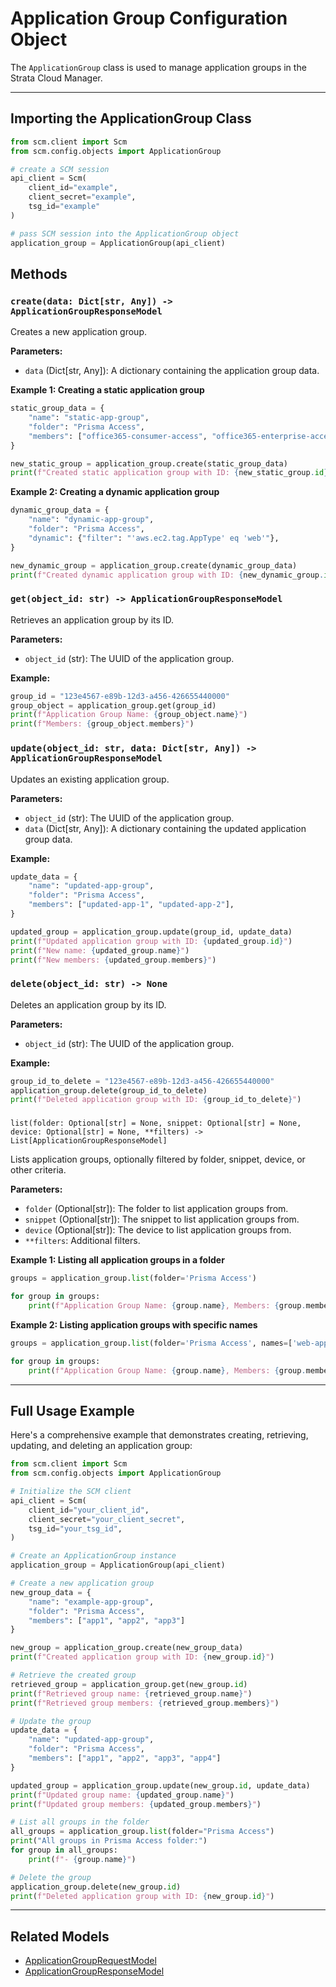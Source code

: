 # Application Group Configuration Object

The `ApplicationGroup` class is used to manage application groups in the Strata Cloud Manager.

---

## Importing the ApplicationGroup Class

<div class="termy">

<!-- termynal -->

```python
from scm.client import Scm
from scm.config.objects import ApplicationGroup

# create a SCM session
api_client = Scm(
    client_id="example",
    client_secret="example",
    tsg_id="example"
)

# pass SCM session into the ApplicationGroup object
application_group = ApplicationGroup(api_client)
```

</div>

## Methods

### `create(data: Dict[str, Any]) -> ApplicationGroupResponseModel`

Creates a new application group.

**Parameters:**

- `data` (Dict[str, Any]): A dictionary containing the application group data.

**Example 1: Creating a static application group**

<div class="termy">

<!-- termynal -->

```python
static_group_data = {
    "name": "static-app-group",
    "folder": "Prisma Access",
    "members": ["office365-consumer-access", "office365-enterprise-access"],
}

new_static_group = application_group.create(static_group_data)
print(f"Created static application group with ID: {new_static_group.id}")
```

</div>

**Example 2: Creating a dynamic application group**

<div class="termy">

<!-- termynal -->

```python
dynamic_group_data = {
    "name": "dynamic-app-group",
    "folder": "Prisma Access",
    "dynamic": {"filter": "'aws.ec2.tag.AppType' eq 'web'"},
}

new_dynamic_group = application_group.create(dynamic_group_data)
print(f"Created dynamic application group with ID: {new_dynamic_group.id}")
```

</div>

### `get(object_id: str) -> ApplicationGroupResponseModel`

Retrieves an application group by its ID.

**Parameters:**

- `object_id` (str): The UUID of the application group.

**Example:**

<div class="termy">

<!-- termynal -->

```python
group_id = "123e4567-e89b-12d3-a456-426655440000"
group_object = application_group.get(group_id)
print(f"Application Group Name: {group_object.name}")
print(f"Members: {group_object.members}")
```

</div>

### `update(object_id: str, data: Dict[str, Any]) -> ApplicationGroupResponseModel`

Updates an existing application group.

**Parameters:**

- `object_id` (str): The UUID of the application group.
- `data` (Dict[str, Any]): A dictionary containing the updated application group data.

**Example:**

<div class="termy">

<!-- termynal -->

```python
update_data = {
    "name": "updated-app-group",
    "folder": "Prisma Access",
    "members": ["updated-app-1", "updated-app-2"],
}

updated_group = application_group.update(group_id, update_data)
print(f"Updated application group with ID: {updated_group.id}")
print(f"New name: {updated_group.name}")
print(f"New members: {updated_group.members}")
```

</div>

### `delete(object_id: str) -> None`

Deletes an application group by its ID.

**Parameters:**

- `object_id` (str): The UUID of the application group.

**Example:**

<div class="termy">

<!-- termynal -->

```python
group_id_to_delete = "123e4567-e89b-12d3-a456-426655440000"
application_group.delete(group_id_to_delete)
print(f"Deleted application group with ID: {group_id_to_delete}")
```

</div>

###

`list(folder: Optional[str] = None, snippet: Optional[str] = None, device: Optional[str] = None, **filters) -> List[ApplicationGroupResponseModel]`

Lists application groups, optionally filtered by folder, snippet, device, or other criteria.

**Parameters:**

- `folder` (Optional[str]): The folder to list application groups from.
- `snippet` (Optional[str]): The snippet to list application groups from.
- `device` (Optional[str]): The device to list application groups from.
- `**filters`: Additional filters.

**Example 1: Listing all application groups in a folder**

<div class="termy">

<!-- termynal -->

```python
groups = application_group.list(folder='Prisma Access')

for group in groups:
    print(f"Application Group Name: {group.name}, Members: {group.members}")
```

</div>

**Example 2: Listing application groups with specific names**

<div class="termy">

<!-- termynal -->

```python
groups = application_group.list(folder='Prisma Access', names=['web-apps', 'db-apps'])

for group in groups:
    print(f"Application Group Name: {group.name}, Members: {group.members}")
```

</div>

---

## Full Usage Example

Here's a comprehensive example that demonstrates creating, retrieving, updating, and deleting an application group:

<div class="termy">

<!-- termynal -->

```python
from scm.client import Scm
from scm.config.objects import ApplicationGroup

# Initialize the SCM client
api_client = Scm(
    client_id="your_client_id",
    client_secret="your_client_secret",
    tsg_id="your_tsg_id",
)

# Create an ApplicationGroup instance
application_group = ApplicationGroup(api_client)

# Create a new application group
new_group_data = {
    "name": "example-app-group",
    "folder": "Prisma Access",
    "members": ["app1", "app2", "app3"]
}

new_group = application_group.create(new_group_data)
print(f"Created application group with ID: {new_group.id}")

# Retrieve the created group
retrieved_group = application_group.get(new_group.id)
print(f"Retrieved group name: {retrieved_group.name}")
print(f"Retrieved group members: {retrieved_group.members}")

# Update the group
update_data = {
    "name": "updated-app-group",
    "folder": "Prisma Access",
    "members": ["app1", "app2", "app3", "app4"]
}

updated_group = application_group.update(new_group.id, update_data)
print(f"Updated group name: {updated_group.name}")
print(f"Updated group members: {updated_group.members}")

# List all groups in the folder
all_groups = application_group.list(folder="Prisma Access")
print("All groups in Prisma Access folder:")
for group in all_groups:
    print(f"- {group.name}")

# Delete the group
application_group.delete(new_group.id)
print(f"Deleted application group with ID: {new_group.id}")
```

</div>

---

## Related Models

- [ApplicationGroupRequestModel](../../models/objects/application_group_models.md#applicationgrouprequestmodel)
- [ApplicationGroupResponseModel](../../models/objects/application_group_models.md#applicationgroupresponsemodel)